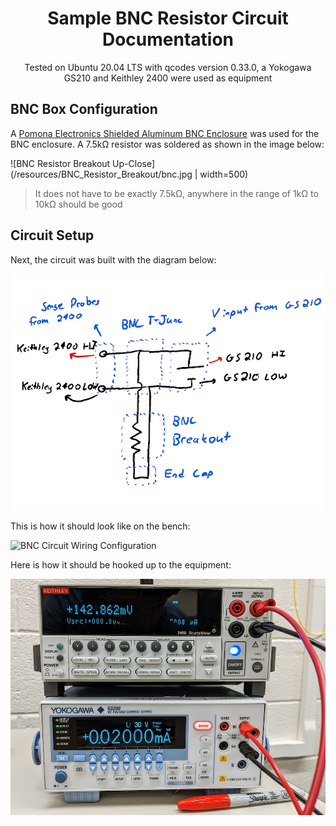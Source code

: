 <h1 align="center">
  Sample BNC Resistor Circuit Documentation
</h1>

<p align="center">
  Tested on Ubuntu 20.04 LTS with qcodes version 0.33.0, a Yokogawa GS210 and Keithley 2400 were used as equipment
</p>

## BNC Box Configuration

A [Pomona Electronics Shielded Aluminum BNC Enclosure](https://www.mouser.com/ProductDetail/Pomona-Electronics/3752?qs=LxJU1xRJL0FUBcEnm7b%252BpQ%3D%3D) was used for the BNC enclosure. A 7.5kΩ resistor was soldered as shown in the image below:

![BNC Resistor Breakout Up-Close](/resources/BNC_Resistor_Breakout/bnc.jpg | width=500)

> It does not have to be exactly 7.5kΩ, anywhere in the range of 1kΩ to 10kΩ should be good

## Circuit Setup

Next, the circuit was built with the diagram below:

![BNC Resistor Circuit Diagram](/resources/BNC_Resistor_Breakout/diagram.png)

This is how it should look like on the bench:

![BNC Circuit Wiring Configuration](/resources/BNC_Resistor_Breakout/connects.jpg)

Here is how it should be hooked up to the equipment:

![BNC Circuit Equipment Wiring Configuration](/resources/BNC_Resistor_Breakout/equipment_connections.jpg)
